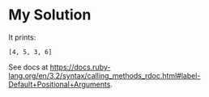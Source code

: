 # My Solution

It prints:

```
[4, 5, 3, 6]
```

See docs at https://docs.ruby-lang.org/en/3.2/syntax/calling_methods_rdoc.html#label-Default+Positional+Arguments.
